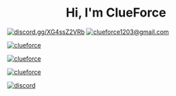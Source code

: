 <h1 align="center">Hi, I'm ClueForce</h1>

<a href="https://discord.gg/XG4ssZ2VRb" target="blank"><img src="https://shields.io/badge/join_my-discord-7289DA?logo=discord&style=for-the-badge" alt="discord.gg/XG4ssZ2VRb"/></a> 
<a href="mailto:clueforce1203@gmail.com" target="blank"><img src="https://shields.io/badge/send_me-email-d44a3c?logo=gmail&style=for-the-badge" alt="clueforce1203@gmail.com"/></a> 
</p>

<a href="https://github.com/ClueForce/">
<p><img align="center" src="https://github-readme-stats.vercel.app/api/top-langs?username=clueforce&langs_count=6&show_icons=true&layout=compact&bg_color=1f1d2e&text_color=FAF4ED&icon_color=C3A6E6&title_color=9CCFD8" alt="clueforce"/>
<p><img align="center" src="https://github-readme-stats.vercel.app/api?username=clueforce&show_icons=true&locale=en&layout=compact&bg_color=1f1d2e&text_color=FAF4ED&icon_color=C3A6E6&title_color=9CCFD8" alt="clueforce"/>
<a href="https://discord.gg/XG4ssZ2VRb"><p><img align="center" src="https://discord.c99.nl/widget/theme-3/805780129140834315.png" alt="clueforce"/></a>
<a href="https://discord.gg/XG4ssZ2VRb"><p><img align="center" src="https://discordapp.com/api/guilds/796719831868375050/embed.png?style=banner3" alt="discord"/></a>

<!--
**ClueForce/ClueForce** is a ✨ _special_ ✨ repository because its `README.md` (this file) appears on your GitHub profile.

Here are some ideas to get you started:

- 🔭 I’m currently working on ...
- 🌱 I’m currently learning ...
- 👯 I’m looking to collaborate on ...
- 🤔 I’m looking for help with ...
- 💬 Ask me about ...
- 📫 How to reach me: ...
- 😄 Pronouns: ...
- ⚡ Fun fact: ...
-->
